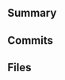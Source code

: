 ## Summary

<!-- Diff summary - START --> <!-- Diff summary - END -->

## Commits

<!-- Diff commits - START --> <!-- Diff commits - END -->

## Files

<!-- Diff files - START --> <!-- Diff files - END -->
